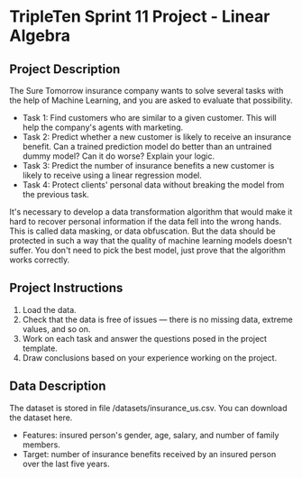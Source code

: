 # TripleTen Sprint 11 Project - Linear Algebra

## Project Description
The Sure Tomorrow insurance company wants to solve several tasks with the help of Machine Learning, and you are asked to evaluate that possibility.

- Task 1: Find customers who are similar to a given customer. This will help the company's agents with marketing.
- Task 2: Predict whether a new customer is likely to receive an insurance benefit. Can a trained prediction model do better than an untrained dummy model? Can it do worse? Explain your logic.
- Task 3: Predict the number of insurance benefits a new customer is likely to receive using a linear regression model.
- Task 4: Protect clients' personal data without breaking the model from the previous task.

It's necessary to develop a data transformation algorithm that would make it hard to recover personal information if the data fell into the wrong hands. This is called data masking, or data obfuscation. But the data should be protected in such a way that the quality of machine learning models doesn't suffer. You don't need to pick the best model, just prove that the algorithm works correctly.

## Project Instructions
1. Load the data.
2. Check that the data is free of issues — there is no missing data, extreme values, and so on.
3. Work on each task and answer the questions posed in the project template.
4. Draw conclusions based on your experience working on the project.

## Data Description
The dataset is stored in file /datasets/insurance_us.csv. You can download the dataset here.

- Features: insured person's gender, age, salary, and number of family members.
- Target: number of insurance benefits received by an insured person over the last five years.